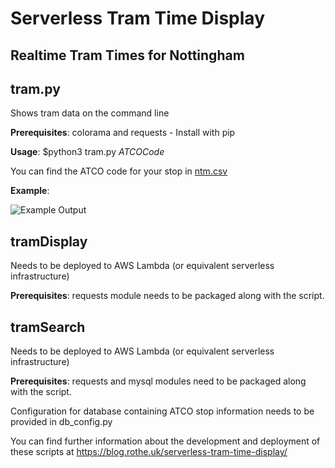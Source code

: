 # Serverless Tram Time Display
## Realtime Tram Times for Nottingham

tram.py
-------

Shows tram data on the command line

**Prerequisites**: colorama and requests - Install with pip

**Usage**: $python3 tram.py *ATCOCode*

You can find the ATCO code for your stop in [ntm.csv](tramSearch/ntm.csv)

**Example**:

![Example Output](https://s3.eu-west-2.amazonaws.com/s3.rothe.uk/tram.py.example.png "Example Output")

tramDisplay
-----------

Needs to be deployed to AWS Lambda (or equivalent serverless infrastructure)

**Prerequisites**: requests module needs to be packaged along with the script. 

tramSearch
----------

Needs to be deployed to AWS Lambda (or equivalent serverless infrastructure)

**Prerequisites**: requests and mysql modules need to be packaged along with the script. 

Configuration for database containing ATCO stop information needs to be provided in db_config.py

You can find further information about the development and deployment of these scripts at
https://blog.rothe.uk/serverless-tram-time-display/

